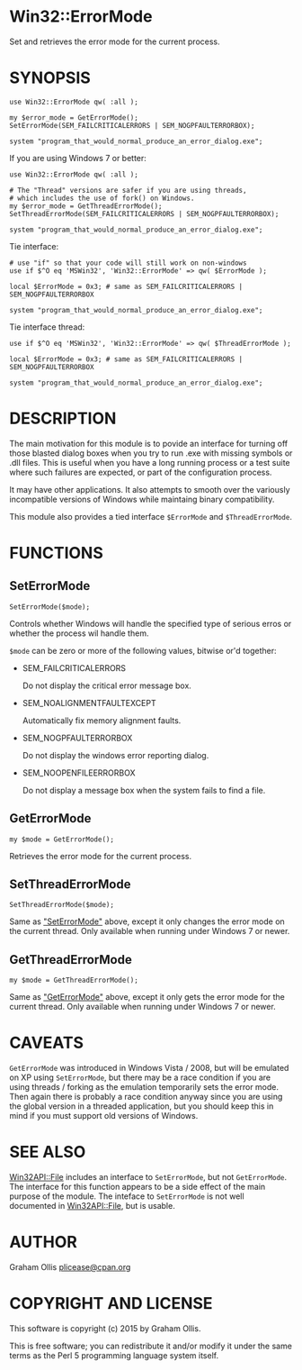 # Win32::ErrorMode

Set and retrieves the error mode for the current process.

# SYNOPSIS

    use Win32::ErrorMode qw( :all );
    
    my $error_mode = GetErrorMode();
    SetErrorMode(SEM_FAILCRITICALERRORS | SEM_NOGPFAULTERRORBOX);
    
    system "program_that_would_normal_produce_an_error_dialog.exe";

If you are using Windows 7 or better:

    use Win32::ErrorMode qw( :all );
    
    # The "Thread" versions are safer if you are using threads,
    # which includes the use of fork() on Windows.
    my $error_mode = GetThreadErrorMode();
    SetThreadErrorMode(SEM_FAILCRITICALERRORS | SEM_NOGPFAULTERRORBOX);
    
    system "program_that_would_normal_produce_an_error_dialog.exe";

Tie interface:

    # use "if" so that your code will still work on non-windows
    use if $^O eq 'MSWin32', 'Win32::ErrorMode' => qw( $ErrorMode );
    
    local $ErrorMode = 0x3; # same as SEM_FAILCRITICALERRORS | SEM_NOGPFAULTERRORBOX
    
    system "program_that_would_normal_produce_an_error_dialog.exe";

Tie interface thread:

    use if $^O eq 'MSWin32', 'Win32::ErrorMode' => qw( $ThreadErrorMode );
    
    local $ErrorMode = 0x3; # same as SEM_FAILCRITICALERRORS | SEM_NOGPFAULTERRORBOX
    
    system "program_that_would_normal_produce_an_error_dialog.exe";

# DESCRIPTION

The main motivation for this module is to povide an interface for
turning off those blasted dialog boxes when you try to run .exe
with missing symbols or .dll files.  This is useful when you have
a long running process or a test suite where such failures are
expected, or part of the configuration process.

It may have other applications.  It also attempts to smooth over
the variously incompatible versions of Windows while maintaing
binary compatibility.

This module also provides a tied interface `$ErrorMode` and
`$ThreadErrorMode`.

# FUNCTIONS

## SetErrorMode

    SetErrorMode($mode);

Controls whether Windows will handle the specified type of serious erros 
or whether the process wil handle them.

`$mode` can be zero or more of the following values, bitwise or'd 
together:

- SEM\_FAILCRITICALERRORS

    Do not display the critical error message box.

- SEM\_NOALIGNMENTFAULTEXCEPT

    Automatically fix memory alignment faults.

- SEM\_NOGPFAULTERRORBOX

    Do not display the windows error reporting dialog.

- SEM\_NOOPENFILEERRORBOX

    Do not display a message box when the system fails to find a file.

## GetErrorMode

    my $mode = GetErrorMode();

Retrieves the error mode for the current process.

## SetThreadErrorMode

    SetThreadErrorMode($mode);

Same as ["SetErrorMode"](#seterrormode) above, except it only changes the error mode
on the current thread.  Only available when running under Windows 7 or
newer.

## GetThreadErrorMode

    my $mode = GetThreadErrorMode();

Same as ["GetErrorMode"](#geterrormode) above, except it only gets the error mode
for the current thread.  Only available when running under Windows 7
or newer.

# CAVEATS

`GetErrorMode` was introduced in Windows Vista / 2008, but will be
emulated on XP using `SetErrorMode`, but there may be a race 
condition if you are using threads / forking as the emulation
temporarily sets the error mode.  Then again there is probably a
race condition anyway since you are using the global version in a
threaded application, but you should keep this in mind if you must
support old versions of Windows.

# SEE ALSO

[Win32API::File](https://metacpan.org/pod/Win32API::File) includes an interface to `SetErrorMode`, but not
`GetErrorMode`.  The interface for this function appears to be a
side effect of the main purpose of the module.  The inteface to
`SetErrorMode` is not well documented in [Win32API::File](https://metacpan.org/pod/Win32API::File), but is
usable.

# AUTHOR

Graham Ollis <plicease@cpan.org>

# COPYRIGHT AND LICENSE

This software is copyright (c) 2015 by Graham Ollis.

This is free software; you can redistribute it and/or modify it under
the same terms as the Perl 5 programming language system itself.
